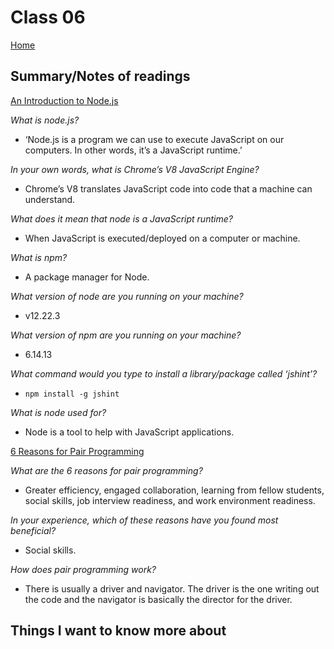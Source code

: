 
# Class 06

[Home](https://markjackson28.github.io/reading-notes/)

## Summary/Notes of readings

[An Introduction to Node.js](https://www.sitepoint.com/an-introduction-to-node-js/)

*What is node.js?*

- ‘Node.js is a program we can use to execute JavaScript on our computers. In other words, it’s a JavaScript runtime.’

*In your own words, what is Chrome’s V8 JavaScript Engine?*

- Chrome’s V8 translates JavaScript code into code that a machine can understand.

*What does it mean that node is a JavaScript runtime?*

- When JavaScript is executed/deployed on a computer or machine.

*What is npm?*

- A package manager for Node.

*What version of node are you running on your machine?*

- v12.22.3

*What version of npm are you running on your machine?*

- 6.14.13

*What command would you type to install a library/package called ‘jshint’?*

- ```npm install -g jshint```

*What is node used for?*

- Node is a tool to help with JavaScript applications.

[6 Reasons for Pair Programming](https://www.codefellows.org/blog/6-reasons-for-pair-programming/)

*What are the 6 reasons for pair programming?*

- Greater efficiency, engaged collaboration, learning from fellow students, social skills, job interview readiness, and work environment readiness.

*In your experience, which of these reasons have you found most beneficial?*

- Social skills.

*How does pair programming work?*

- There is usually a driver and navigator. The driver is the one writing out the code and the navigator is basically the director for the driver.

## Things I want to know more about
